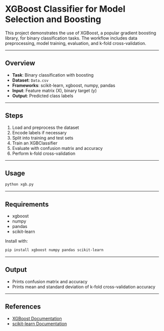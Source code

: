 # XGBoost Classifier for Model Selection and Boosting

This project demonstrates the use of XGBoost, a popular gradient boosting library, for binary classification tasks. The workflow includes data preprocessing, model training, evaluation, and k-fold cross-validation.

---

## Overview

- **Task**: Binary classification with boosting
- **Dataset**: `Data.csv`
- **Frameworks**: scikit-learn, xgboost, numpy, pandas
- **Input**: Feature matrix (X), binary target (y)
- **Output**: Predicted class labels

---

## Steps

1. Load and preprocess the dataset
2. Encode labels if necessary
3. Split into training and test sets
4. Train an XGBClassifier
5. Evaluate with confusion matrix and accuracy
6. Perform k-fold cross-validation

---

## Usage

```bash
python xgb.py
```

---

## Requirements

- xgboost
- numpy
- pandas
- scikit-learn

Install with:

```bash
pip install xgboost numpy pandas scikit-learn
```

---

## Output

- Prints confusion matrix and accuracy
- Prints mean and standard deviation of k-fold cross-validation accuracy

---

## References

- [XGBoost Documentation](https://xgboost.readthedocs.io/)
- [scikit-learn Documentation](https://scikit-learn.org/stable/)
